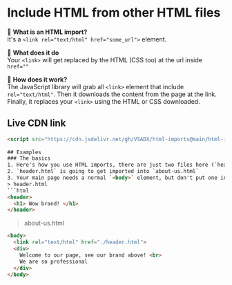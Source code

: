 # Include HTML from other HTML files
🌌 **What is an HTML import?**  
It's a `<link rel="text/html" href="some_url">` element.  
  
🌄 **What does it do**  
Your `<link>` will get replaced by the HTML (CSS too) at the url inside `href=""`  
  
🌆 **How does it work?**  
The JavaScript library will grab all `<link>` element that include `rel="text/html"`. 
Then it downloads the content from the page at the link. Finally, it replaces your 
`<link>` using the HTML or CSS downloaded.  
  
## Live CDN link
```html
<script src="https://cdn.jsdelivr.net/gh/VSADX/html-imports@main/html-imports.js" type="module"></script>  
  
## Examples
### The basics
1. Here's how you use HTML imports, there are just two files here (`header.html`, `about-us.html`).
2. `header.html` is going to get imported into `about-us.html`
3. Your main page needs a normal `<body>` element, but don't put one in your mini-pages.
> header.html
```html
<header>
  <h1> Wow brand! </h1>
</header>
```
> about-us.html
```html
<body>
  <link rel="text/html" href="./header.html">
  <div>
    Welcome to our page, see our brand above! <br>
    We are so professional
  </div>
</body>
```
